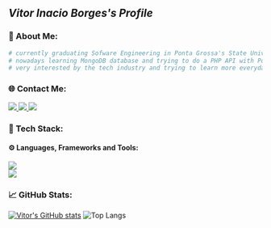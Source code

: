 ## *Vitor Inacio Borges's Profile*

### 👔 About Me:
```bash
# currently graduating Sofware Engineering in Ponta Grossa's State University!
# nowadays learning MongoDB database and trying to do a PHP API with PostgreSQL.
# very interested by the tech industry and trying to learn more everyday.
```

### 🌐 Contact Me:
<div align="left">
<a href="https://instagram.com/vitor.inaciob"> <img src="https://skillicons.dev/icons?i=instagram" /> </a>
<a href="https://www.linkedin.com/in/vitor-inacio-borges/"> <img src="https://skillicons.dev/icons?i=linkedin" /> </a>
<a href="mailto:vitorinacioborgesdev@gmail.com"> <img src="https://skillicons.dev/icons?i=gmail"/> </a>
</div>

### 💾 Tech Stack:
#### ⚙️ Languages, Frameworks and Tools:
<div align="left">
  <img src="https://skillicons.dev/icons?i=java,php,js,git,github,postman,linux" /> <br>
  <img src="https://skillicons.dev/icons?i=c,html,css,nodejs,mongodb,express,postgresql" /> <br>
</div>

### 📈 GitHub Stats:
[![Vitor's GitHub stats](https://github-readme-stats.vercel.app/api?username=VitorInacioBorges&theme=dark)](https://github.com/anuraghazra/github-readme-stats)
![Top Langs](https://github-readme-stats.vercel.app/api/top-langs/?username=VitorInacioBorges&layout=compact&theme=dark)
